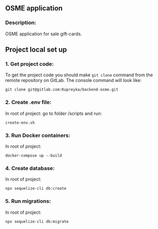 ## OSME application

### **Description:**

OSME application for sale gift-cards.

## Project local set up

### 1. Get project code:

To get the project code you should make `git clone` command from the remote repository on GitLab.
The console command will look like:
```
git clone git@gitlab.com:Kupreyka/backend-osme.git
```

### 2. Create .env file:

In root of project: go to folder /scripts and run:

```
create-env.sh
```

### 3. Run Docker containers:

In root of project:

``` 
docker-compose up --build
```

### 4. Create database:

In root of project:

```
npx sequelize-cli db:create
```

### 5. Run migrations:

In root of project:

```
npx sequelize-cli db:migrate
```
